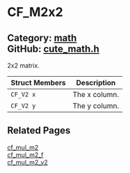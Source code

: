 [](../header.md ':include')

# CF_M2x2

Category: [math](https://github.com/RandyGaul/cute_framework/blob/master/docs/api_reference?id=math)  
GitHub: [cute_math.h](https://github.com/RandyGaul/cute_framework/blob/master/include/cute_math.h)  
---

2x2 matrix.

Struct Members | Description
--- | ---
`CF_V2 x` | The x column.
`CF_V2 y` | The y column.

## Related Pages

[cf_mul_m2](https://github.com/RandyGaul/cute_framework/blob/master/docs/math/cf_mul_m2.md)  
[cf_mul_m2_f](https://github.com/RandyGaul/cute_framework/blob/master/docs/math/cf_mul_m2_f.md)  
[cf_mul_m2_v2](https://github.com/RandyGaul/cute_framework/blob/master/docs/math/cf_mul_m2_v2.md)  
